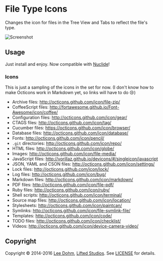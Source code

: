 # File Type Icons

Changes the icon for files in the Tree View and Tabs to reflect the file's type.

![Screenshot](https://raw.githubusercontent.com/lee-dohm/file-type-icons/master/file-type-icons.png)

## Usage

Just install and enjoy. Now compatible with [Nuclide](http://nuclide.io)!

### Icons

This is just a sampling of the icons in the set for now. (I don't know how to make Octicons work in Markdown yet, so links will have to do :cry:)

* Archive files: http://octicons.github.com/icon/file-zip/
* CoffeeScript files: http://fortawesome.github.io/Font-Awesome/icon/coffee/
* Configuration files: http://octicons.github.com/icon/gear/
* CTAGS files: http://octicons.github.com/icon/tag/
* Cucumber files: https://octicons.github.com/icon/browser/
* Database files: http://octicons.github.com/icon/database/
* Fonts: http://octicons.github.com/icon/pencil/
* `.git` directories: http://octicons.github.com/icon/repo/
* HTML files: http://octicons.github.com/icon/globe/
* Images: http://octicons.github.com/icon/file-media/
* JavaScript files: http://vorillaz.github.io/devicons/#/singleicon/javascript
* JSON, YAML and CSON files: http://octicons.github.com/icon/settings/
* Lock files: http://octicons.github.com/icon/lock/
* Log files: http://octicons.github.com/icon/bug/
* Markdown files: http://octicons.github.com/icon/markdown/
* PDF files: http://octicons.github.com/icon/file-pdf/
* Ruby files: http://octicons.github.com/icon/ruby/
* Shell scripts: http://octicons.github.com/icon/terminal/
* Source map files: http://octicons.github.com/icon/location/
* Stylesheets: http://octicons.github.com/icon/paintcan/
* Symlinks: http://octicons.github.com/icon/file-symlink-file/
* Templates: http://octicons.github.com/icon/code/
* TODO files: http://octicons.github.com/icon/checklist/
* Videos: http://octicons.github.com/icon/device-camera-video/

## Copyright

Copyright &copy; 2014-2016 [Lee Dohm](http://www.lee-dohm.com), [Lifted Studios](http://www.liftedstudios.com). See [LICENSE](https://github.com/lee-dohm/auto-copyright/blob/master/LICENSE.md) for details.
